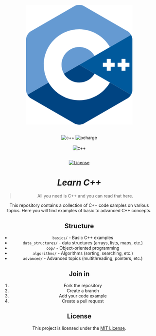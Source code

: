 <p align="center">
    <img src="./readme-img/cpp-logo-3.png" width="350"/>
</p>

<br>

<div align="center">
<img alt="c++" src="https://img.shields.io/badge/-Learn C++-blue">
<img alt="peharge" src="https://img.shields.io/badge/Peharge-rgb(100, 100, 100)">
<br>
<br>

<div align="center">
<img alt="c++" src="https://img.shields.io/badge/-C++-blue?logo=cplusplus">
<br>
<br>

[![License](https://img.shields.io/badge/license-MIT-blue.svg)](https://opensource.org/licenses/MIT)
</div>

# _Learn C++_

> All you need is C++ and you can read that here.

This repository contains a collection of C++ code samples on various topics. Here you will find examples of basic to advanced C++ concepts.

## Structure

- `basics/` - Basic C++ examples
- `data_structures/` - data structures (arrays, lists, maps, etc.)
- `oop/` - Object-oriented programming
- `algorithms/` - Algorithms (sorting, searching, etc.)
- `advanced/` - Advanced topics (multithreading, pointers, etc.)

## Join in

1. Fork the repository
2. Create a branch
3. Add your code example
4. Create a pull request

## License

This project is licensed under the [MIT License](LICENSE).
